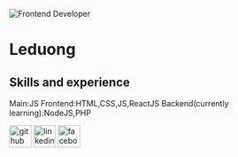 
![Frontend Developer](https://www.paragyte.com/img/React_Banner.png)
# Leduong

## Skills and experience
Main:JS
Frontend:HTML,CSS,JS,ReactJS
Backend(currently learning):NodeJS,PHP

[<img src='https://cdn.jsdelivr.net/npm/simple-icons@3.0.1/icons/github.svg' alt='github' height='40'>](https://github.com/leduong290300)  [<img src='https://cdn.jsdelivr.net/npm/simple-icons@3.0.1/icons/linkedin.svg' alt='linkedin' height='40'>](https://www.linkedin.com/in/duong-le-227122209/)  [<img src='https://cdn.jsdelivr.net/npm/simple-icons@3.0.1/icons/facebook.svg' alt='facebook' height='40'>](https://www.facebook.com/profile.php?id=100027250996361)  

